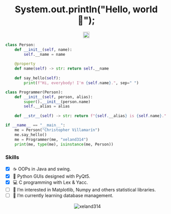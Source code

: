<div align="center">

# System.out.println("Hello, world 👋");

</div>

<p align="center"> <img src="https://komarev.com/ghpvc/?username=xeland314&label=Profile%20views&color=0e75b6&style=flat" alt="xeland314" height="20" /></p>

``` Python
class Person:
    def __init__(self, name):
        self.__name = name
    
    @property
    def name(self) -> str: return self.__name
	
    def say_hello(self):
        print(f"Hi, everybody! I'm {self.name}.", sep=" ")

class Programmer(Person):
    def __init__(self, person, alias):
        super().__init__(person.name)
        self.__alias = alias
    
    def __str__(self) -> str: return f"{self.__alias} is {self.name}."

if __name__ == "__main__":
    me = Person("Christopher Villamarín")
    me.say_hello()
    me = Programmer(me, "xeland314")
    print(me, type(me), isinstance(me, Person))
```

### Skills

- [x] ☕ OOPs in Java and swing.
- [x] 🐍 Python GUIs designed with PyQt5.
- [x] 💻 C programming with Lex & Yacc.
- [ ] 👀 I’m interested in Matplotlib, Numpy and others statistical libraries.
- [ ] 🌱 I’m currently learning database management.

<p align="center">&nbsp;

<img align="center" src="https://github-readme-stats.vercel.app/api/top-langs?username=xeland314&layout=compact&theme=city_lights&langs_count=10t" alt="xeland314" />

</p>

